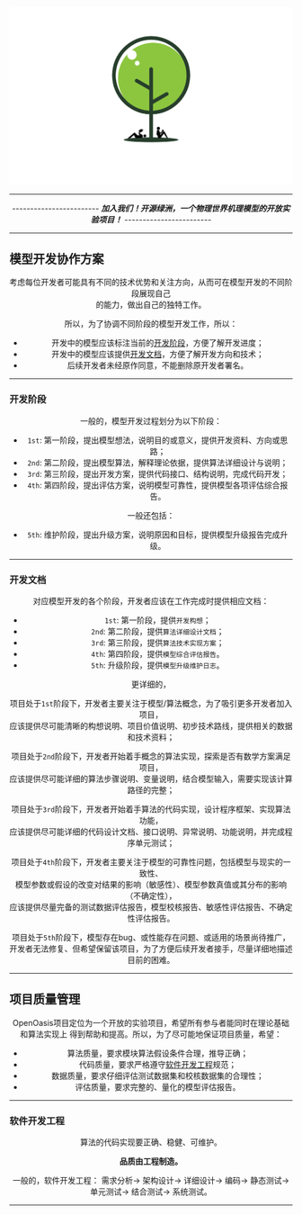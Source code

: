 <p align="center">
  <a href="https://github.com/OurForce2020/OpenOasis"><img src="../Resources/Logo/logo.png" alt=""></a>  
</p>

--------------------------------------------------------------------------

<div align="center">

------------*------------ **加入我们！开源绿洲，一个物理世界机理模型的开放实验项目！** ------------*------------

</div>

---------------------------------------------------------------------------

## 模型开发协作方案

<div align="center">

考虑每位开发者可能具有不同的技术优势和关注方向，从而可在模型开发的不同阶段展现自己  
的能力，做出自己的独特工作。  

所以，为了协调不同阶段的模型开发工作，所以：
+ 开发中的模型应该标注当前的[开发阶段](##开发阶段)，方便了解开发进度；
+ 开发中的模型应该提供[开发文档](##开发文档)，方便了解开发方向和技术；
+ 后续开发者未经原作同意，不能删除原开发者署名。

</div>

---------------------------------------------------------------------------

### 开发阶段

<div align="center">

一般的，模型开发过程划分为以下阶段：

+ `1st`: 第一阶段，提出模型想法，说明目的或意义，提供开发资料、方向或思路；
+ `2nd`: 第二阶段，提出模型算法，解释理论依据，提供算法详细设计与说明；
+ `3rd`: 第三阶段，提出开发方案，提供代码接口、结构说明，完成代码开发；
+ `4th`: 第四阶段，提出评估方案，说明模型可靠性，提供模型各项评估综合报告。

一般还包括：

+ `5th`: 维护阶段，提出升级方案，说明原因和目标，提供模型升级报告完成升级。

</div>

---------------------------------------------------------------------------

### 开发文档

<div align="center">

对应模型开发的各个阶段，开发者应该在工作完成时提供相应文档：

+ `1st`: 第一阶段，提供`开发构想`；
+ `2nd`: 第二阶段，提供`算法详细设计文档`；
+ `3rd`: 第三阶段，提供`算法技术实现方案`；
+ `4th`: 第四阶段，提供`模型综合评估报告`。
+ `5th`: 升级阶段，提供`模型升级维护日志`。

更详细的，

项目处于`1st`阶段下，开发者主要关注于模型/算法概念，为了吸引更多开发者加入项目，  
应该提供尽可能清晰的构想说明、项目价值说明、初步技术路线，提供相关的数据和技术资料；

项目处于`2nd`阶段下，开发者开始着手概念的算法实现，探索是否有数学方案满足项目，  
应该提供尽可能详细的算法步骤说明、变量说明，结合模型输入，需要实现该计算路径的完整；  

项目处于`3rd`阶段下，开发者开始着手算法的代码实现，设计程序框架、实现算法功能，   
应该提供尽可能详细的代码设计文档、接口说明、异常说明、功能说明，并完成程序单元测试；

项目处于`4th`阶段下，开发者主要关注于模型的可靠性问题，包括模型与现实的一致性、  
模型参数或假设的改变对结果的影响（敏感性）、模型参数真值或其分布的影响（不确定性），  
应该提供尽量完备的测试数据评估报告，模型校核报告、敏感性评估报告、不确定性评估报告。

项目处于`5th`阶段下，模型存在bug、或性能存在问题、或适用的场景尚待推广，  
开发者无法修复、但希望保留该项目，为了方便后续开发者接手，尽量详细地描述目前的困难。

</div>

---------------------------------------------------------------------------

## 项目质量管理

<div align="center">

OpenOasis项目定位为一个开放的实验项目，希望所有参与者能同时在理论基础和算法实现上
得到帮助和提高。所以，为了尽可能地保证项目质量，希望：  

+ 算法质量，要求模块算法假设条件合理，推导正确；
+ 代码质量，要求严格遵守[软件开发工程](##软件开发工程)规范；
+ 数据质量，要求仔细评估测试数据集和校核数据集的合理性；
+ 评估质量，要求完整的、量化的模型评估报告。

</div>

---------------------------------------------------------------------------

### 软件开发工程  

<div align="center">

算法的代码实现要正确、稳健、可维护。  

**品质由工程制造。** 
 
一般的，软件开发工程：
需求分析-> 架构设计-> 详细设计-> 编码-> 静态测试-> 单元测试-> 结合测试-> 系统测试。

</div>

---------------------------------------------------------------------------
